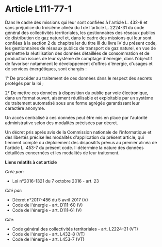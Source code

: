 # Article L111-77-1

Dans le cadre des missions qui leur sont confiées à l'article L. 432-8 et sans préjudice du troisième alinéa du I de
l'article L. 2224-31 du code général des collectivités territoriales, les gestionnaires des réseaux publics de distribution
de gaz naturel et, dans le cadre des missions qui leur sont confiées à la section 2 du chapitre Ier du titre III du livre IV
du présent code, les gestionnaires de réseaux publics de transport de gaz naturel, en vue de permettre la réutilisation des
données détaillées de consommation et de production issues de leur système de comptage d'énergie, dans l'objectif de
favoriser notamment le développement d'offres d'énergie, d'usages et de services énergétiques, sont chargés : 

1° De procéder au traitement de ces données dans le respect des secrets protégés par la loi ; 

2° De mettre ces données à disposition du public par voie électronique, dans un format ouvert, aisément réutilisable et
exploitable par un système de traitement automatisé sous une forme agrégée garantissant leur caractère anonyme. 

Un accès centralisé à ces données peut être mis en place par l'autorité administrative selon des modalités précisées par
décret. 

Un décret pris après avis de la Commission nationale de l'informatique et des libertés précise les modalités d'application du
présent article, qui tiennent compte du déploiement des dispositifs prévus au premier alinéa de l'article L. 453-7 du présent
code. Il détermine la nature des données détaillées concernées et les modalités de leur traitement.

**Liens relatifs à cet article**

_Créé par_:

  - Loi n°2016-1321 du 7 octobre 2016 - art. 23

_Cité par_:

  - Décret n°2017-486 du 5 avril 2017 (V)
  - Code de l'énergie - art. D111-60 (V)
  - Code de l'énergie - art. D111-61 (V)

_Cite_:

  - Code général des collectivités territoriales - art. L2224-31 (VT)
  - Code de l'énergie - art. L432-8 (VT)
  - Code de l'énergie - art. L453-7 (VT)
